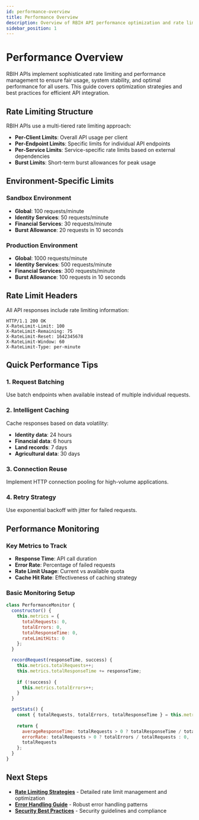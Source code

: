 ```yaml
---
id: performance-overview
title: Performance Overview
description: Overview of RBIH API performance optimization and rate limiting
sidebar_position: 1
---
```


# Performance Overview

RBIH APIs implement sophisticated rate limiting and performance management to ensure fair usage, system stability, and optimal performance for all users. This guide covers optimization strategies and best practices for efficient API integration.

## Rate Limiting Structure

RBIH APIs use a multi-tiered rate limiting approach:

- **Per-Client Limits**: Overall API usage per client
- **Per-Endpoint Limits**: Specific limits for individual API endpoints  
- **Per-Service Limits**: Service-specific rate limits based on external dependencies
- **Burst Limits**: Short-term burst allowances for peak usage

## Environment-Specific Limits

### Sandbox Environment
- **Global**: 100 requests/minute
- **Identity Services**: 50 requests/minute
- **Financial Services**: 30 requests/minute
- **Burst Allowance**: 20 requests in 10 seconds

### Production Environment
- **Global**: 1000 requests/minute
- **Identity Services**: 500 requests/minute
- **Financial Services**: 300 requests/minute
- **Burst Allowance**: 100 requests in 10 seconds

## Rate Limit Headers

All API responses include rate limiting information:

```http
HTTP/1.1 200 OK
X-RateLimit-Limit: 100
X-RateLimit-Remaining: 75
X-RateLimit-Reset: 1642345678
X-RateLimit-Window: 60
X-RateLimit-Type: per-minute
```

## Quick Performance Tips

### 1. Request Batching
Use batch endpoints when available instead of multiple individual requests.

### 2. Intelligent Caching
Cache responses based on data volatility:
- **Identity data**: 24 hours
- **Financial data**: 6 hours  
- **Land records**: 7 days
- **Agricultural data**: 30 days

### 3. Connection Reuse
Implement HTTP connection pooling for high-volume applications.

### 4. Retry Strategy
Use exponential backoff with jitter for failed requests.

## Performance Monitoring

### Key Metrics to Track
- **Response Time**: API call duration
- **Error Rate**: Percentage of failed requests
- **Rate Limit Usage**: Current vs available quota
- **Cache Hit Rate**: Effectiveness of caching strategy

### Basic Monitoring Setup

```javascript
class PerformanceMonitor {
  constructor() {
    this.metrics = {
      totalRequests: 0,
      totalErrors: 0,
      totalResponseTime: 0,
      rateLimitHits: 0
    };
  }

  recordRequest(responseTime, success) {
    this.metrics.totalRequests++;
    this.metrics.totalResponseTime += responseTime;
    
    if (!success) {
      this.metrics.totalErrors++;
    }
  }

  getStats() {
    const { totalRequests, totalErrors, totalResponseTime } = this.metrics;
    
    return {
      averageResponseTime: totalRequests > 0 ? totalResponseTime / totalRequests : 0,
      errorRate: totalRequests > 0 ? totalErrors / totalRequests : 0,
      totalRequests
    };
  }
}
```

## Next Steps

- **[Rate Limiting Strategies](./rate-limiting)** - Detailed rate limit management and optimization
- **[Error Handling Guide](../error-handling/error-handling-overview)** - Robust error handling patterns
- **[Security Best Practices](../authentication/best-practices)** - Security guidelines and compliance